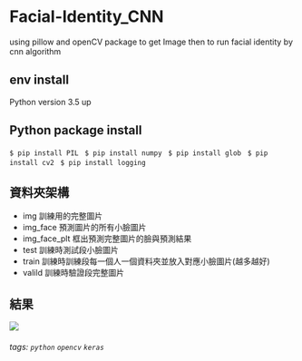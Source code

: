 Facial-Identity_CNN
===
using pillow and openCV package to get Image then to run facial identity by cnn algorithm

## env install

Python version 3.5 up

## Python package install
`$ pip install PIL ` `$ pip install numpy `
`$ pip install glob ` `$ pip install cv2 ` 
`$ pip install logging ` 

資料夾架構
---
- img          訓練用的完整圖片
- img_face     預測圖片的所有小臉圖片
- img_face_plt 框出預測完整圖片的臉與預測結果
- test         訓練時測試段小臉圖片
- train        訓練時訓練段每一個人一個資料夾並放入對應小臉圖片(越多越好)
- valild       訓練時驗證段完整圖片

結果
---
![](https://i.imgur.com/gH9JFNC.jpg)


###### tags: `python` `opencv` `keras`
